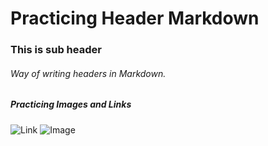 # Practicing Header Markdown
### This is sub header
###### Way of writing headers in Markdown.

##### Practicing Images and Links
![Link](https://images.app.goo.gl/BiKBAaivkVL9aYvu7)
![Image](D:\Mahek\TestData\logo.webp)
